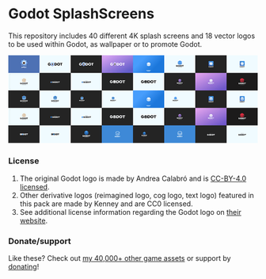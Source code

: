 # Godot SplashScreens

This repository includes 40 different 4K splash screens and 18 vector logos to be used within Godot, as wallpaper or to promote Godot.

<p align="center"><img src="Preview.png"/></p>

### License

1. The original Godot logo is made by Andrea Calabró and is [CC-BY-4.0 licensed](https://github.com/godotengine/godot/blob/master/LOGO_LICENSE.md).
2. Other derivative logos (reimagined logo, cog logo, text logo) featured in this pack are made by Kenney and are CC0 licensed.
3. See additional license information regarding the Godot logo on [their website](https://godotengine.org/press/).

### Donate/support

Like these? Check out [my 40,000+ other game assets](https://kenney.nl/assets) or support by [donating](https://kenney.nl/donate)!